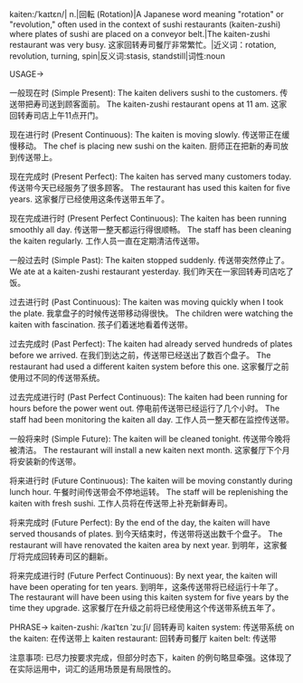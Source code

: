 kaiten:/ˈkaɪtɛn/| n.|回転 (Rotation)|A Japanese word meaning "rotation" or "revolution," often used in the context of sushi restaurants (kaiten-zushi) where plates of sushi are placed on a conveyor belt.|The kaiten-zushi restaurant was very busy.  这家回转寿司餐厅非常繁忙。|近义词：rotation, revolution, turning, spin|反义词:stasis, standstill|词性:noun

USAGE->

一般现在时 (Simple Present):
The kaiten delivers sushi to the customers.  传送带把寿司送到顾客面前。
The kaiten-zushi restaurant opens at 11 am. 这家回转寿司店上午11点开门。

现在进行时 (Present Continuous):
The kaiten is moving slowly.  传送带正在缓慢移动。
The chef is placing new sushi on the kaiten. 厨师正在把新的寿司放到传送带上。

现在完成时 (Present Perfect):
The kaiten has served many customers today.  传送带今天已经服务了很多顾客。
The restaurant has used this kaiten for five years.  这家餐厅已经使用这条传送带五年了。

现在完成进行时 (Present Perfect Continuous):
The kaiten has been running smoothly all day.  传送带一整天都运行得很顺畅。
The staff has been cleaning the kaiten regularly.  工作人员一直在定期清洁传送带。

一般过去时 (Simple Past):
The kaiten stopped suddenly.  传送带突然停止了。
We ate at a kaiten-zushi restaurant yesterday. 我们昨天在一家回转寿司店吃了饭。

过去进行时 (Past Continuous):
The kaiten was moving quickly when I took the plate. 我拿盘子的时候传送带移动得很快。
The children were watching the kaiten with fascination. 孩子们着迷地看着传送带。

过去完成时 (Past Perfect):
The kaiten had already served hundreds of plates before we arrived. 在我们到达之前，传送带已经送出了数百个盘子。
The restaurant had used a different kaiten system before this one.  这家餐厅之前使用过不同的传送带系统。


过去完成进行时 (Past Perfect Continuous):
The kaiten had been running for hours before the power went out.  停电前传送带已经运行了几个小时。
The staff had been monitoring the kaiten all day.  工作人员一整天都在监控传送带。

一般将来时 (Simple Future):
The kaiten will be cleaned tonight.  传送带今晚将被清洁。
The restaurant will install a new kaiten next month.  这家餐厅下个月将安装新的传送带。

将来进行时 (Future Continuous):
The kaiten will be moving constantly during lunch hour.  午餐时间传送带会不停地运转。
The staff will be replenishing the kaiten with fresh sushi.  工作人员将在传送带上补充新鲜寿司。


将来完成时 (Future Perfect):
By the end of the day, the kaiten will have served thousands of plates. 到今天结束时，传送带将送出数千个盘子。
The restaurant will have renovated the kaiten area by next year. 到明年，这家餐厅将完成回转寿司区的翻新。

将来完成进行时 (Future Perfect Continuous):
By next year, the kaiten will have been operating for ten years. 到明年，这条传送带将已经运行十年了。
The restaurant will have been using this kaiten system for five years by the time they upgrade. 这家餐厅在升级之前将已经使用这个传送带系统五年了。


PHRASE->
kaiten-zushi: /kaɪˈtɛn ˈzuːʃi/ 回转寿司
kaiten system: 传送带系统
on the kaiten: 在传送带上
kaiten restaurant: 回转寿司餐厅
kaiten belt:  传送带


注意事项:  已尽力按要求完成，但部分时态下，kaiten 的例句略显牵强。这体现了在实际运用中，词汇的适用场景是有局限性的。
